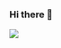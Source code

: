 ### Hi there 👋

![](https://github-readme-streak-stats.herokuapp.com/?user=Trimo-Last&theme=dark&hide_border=false)<br/>
